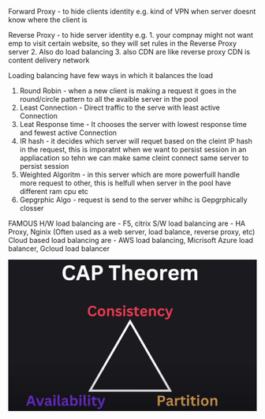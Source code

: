 Forward Proxy - to hide clients identity
e.g. kind of VPN when server doesnt know where the client is

Reverse Proxy - to hide server identity
e.g. 1. your compnay might not want emp to visit certain website, so they will set rules in the Reverse Proxy server
2. Also do load balancing
3. also CDN are like reverse proxy CDN is content delivery network

Loading balancing have few ways in which it balances the load
1. Round Robin - when a new client is making a request it goes in the round/circle pattern to all the avaible server in the pool
2. Least Connection - Direct traffic to the serve with least active Connection
3. Leat Response time - It chooses the server with lowest response time and fewest active Connection
4. IR hash - it decides which server will requet based on the cleint IP hash in the request, 
this is imporatnt when we want to persist session in an appliacation so tehn we can make same cleint connect
same server to persist session
5. Weighted Algoritm - in this server which are more powerfuill handle more request to other, this is helfull when server in the pool
have different ram cpu etc
6. Gepgrphic Algo - request is send to the server whihc is Gepgrphically closser

FAMOUS 
H/W load balancing are - F5, citrix
S/W load balancing are - HA Proxy, Nginix (Often used as a web server, load balance, reverse proxy, etc)
Cloud based load balancing are - AWS load balancing, Micrisoft Azure load balancer, Gcloud load balancer

![alt text](image.png)